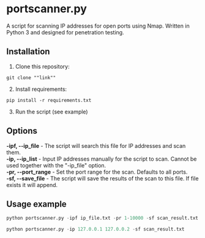 # portscanner.py
A script for scanning IP addresses for open ports using Nmap. Written in Python 3 and designed for penetration testing.

## Installation
1. Clone this repository:

```git clone ""link""```

2. Install requirements:

```pip install -r requirements.txt```

3. Run the script (see example)

## Options
**-ipf, --ip_file** - The script will search this file for IP addresses and scan them.  
**-ip, --ip_list** - Input IP addresses manually for the script to scan. Cannot be used together with the "-ip_file" option.  
**-pr, --port_range** - Set the port range for the scan. Defaults to all ports.  
**-sf, --save_file** - The script will save the results of the scan to this file. If file exists it will append.

## Usage example
```python
python portscanner.py -ipf ip_file.txt -pr 1-10000 -sf scan_result.txt
```
```python
python portscanner.py -ip 127.0.0.1 127.0.0.2 -sf scan_result.txt
```
